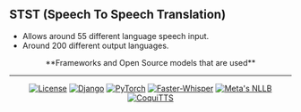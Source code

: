 ## STST (Speech To Speech Translation)
- Allows around 55 different language speech input.
- Around 200 different output languages.


<div align="center">
**Frameworks and Open Source models that are used**
  
______________________________________________________________________

[![License](<https://img.shields.io/badge/%20%20License%20%20-8A2BE2>)](https://opensource.org/license/MIT)
[![Django](<https://img.shields.io/badge/%20%20Django%20%20-8A2BE2>)](https://www.djangoproject.com/)
[![PyTorch](<https://img.shields.io/badge/%20%20PyTorch%20%20-8A2BE2>)](https://pytorch.org/)
[![Faster-Whisper](<https://img.shields.io/badge/%20%20Faster%20Whisper%20%20-8A2BE2>)](https://github.com/SYSTRAN/faster-whisper)
[![Meta's NLLB](<https://img.shields.io/badge/%20%20Meta%20NLLB%20%20-8A2BE2>)](https://ai.meta.com/research/no-language-left-behind/)
[![CoquiTTS](<https://img.shields.io/badge/%20%20CoquiTTS%20%20-8A2BE2>)](https://github.com/coqui-ai/TTS)
</div>


